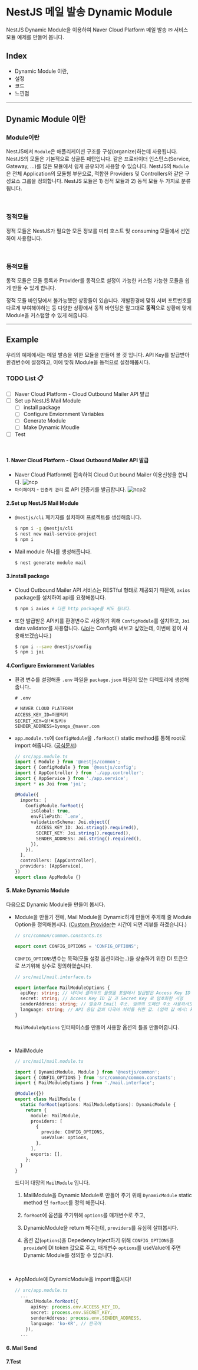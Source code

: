 # NestJS 메일 발송 Dynamic Module

NestJS Dynamic Module을 이용하여 Naver Cloud Platform 메일 발송 ✉ 서비스 모듈 예제를 만들어 봅니다.

## Index

- Dynamic Module 이란,
- 설정
- 코드
- 느낀점

<hr>

## Dynamic Module 이란

### Module이란

NestJS에서 `Module`은 애플리케이션 구조를 구성(organize)하는데 사용됩니다.
NestJS의 모듈은 기본적으로 싱글톤 패턴입니다. 같은 프로바이더 인스턴스(Service, Gateway, ...)를 많은 모듈에서 쉽게 공유되어 사용할 수 있습니다.
NestJS의 `Module`은 전체 Application의 모듈형 부분으로, 적합한 Providers 및 Controllers와 같은 구성요소 그룹을 정의합니다.
NestJS 모듈은 1) 정적 모듈과 2) 동적 모듈 두 가지로 분류됩니다.

<br>

### 정적모듈

정적 모듈은 NestJS가 필요한 모든 정보를 미리 호스트 및 consuming 모듈에서 선언하여 사용합니다.

<br>

### 동적모듈

동적 모듈은 모듈 등록과 Provider를 동적으로 설정이 가능한 커스텀 가능한 모듈을 쉽게 만들 수 있게 합니다.

정적 모듈 바인딩에서 불가능했던 상황들이 있습니다. 개발환경에 맞춰 서버 포트번호를 다르게 부여해야하는 등 다양한 상황에서 동적 바인딩은 말그대로 **동적**으로 상황에 맞게 Module을 커스텀할 수 있게 해줍니다.

<hr>

## Example


우리의 예제에서는 메일 발송을 위한 모듈을 만들어 볼 것 입니다. API Key를 발급받아 환경변수에 설정하고, 이에 맞춰 Module을 동적으로 설정해봅시다.

### TODO List 📋
- [ ] Naver Cloud Platform - Cloud Outbound Mailer API 발급
- [ ] Set up NestJS Mail Module
  - [ ] install package
  - [ ] Configure Enviornment Variables
  - [ ] Generate Module
  - [ ] Make Dynamic Moudle
- [ ] Test

<br>

#### 1. Naver Cloud Platform - Cloud Outbound Mailer API 발급
- Naver Cloud Platform에 접속하여 Cloud Out bound Mailer 이용신청을 합니다.
![ncp](./images/ncp.png)
- `마이페이지` - `인증키 관리` 로 API 인증키를 발급합니다.
![ncp2](./images/ncp2.png)

#### 2.Set up NestJS Mail Module
- `@nestjs/cli` 페키지를 설치하여 프로젝트를 생성해줍니다.
  ```sh
  $ npm i -g @nestjs/cli
  $ nest new mail-service-project
  $ npm i
  ```
- Mail module 하나를 생성해줍니다.
  ```sh
  $ nest generate module mail
  ```
#### 3.install package
- Cloud Outbound Mailer API 서비스는 RESTful 형태로 제공되기 때문에, `axios` package를 설치하여 api를 요청해봅니다.
  ```sh
  $ npm i axios # 다른 http package를 써도 됩니다.
  ```
- 또한 발급받은 API키를 환경변수로 사용하기 위해 `ConfigModule`를 설치하고, `Joi` data validator를 사용합니다. ([Joi](https://www.npmjs.com/package/joi)는 Config와 써보고 싶었는데, 이번에 같이 사용해보겠습니다.)
  ```sh
  $ npm i --save @nestjs/config
  $ npm i joi
  ```
#### 4.Configure Enviornment Variables
- 환경 변수를 설정해줄 `.env` 파일을 `package.json` 파일이 있는 디렉토리에 생성해줍니다.
  ```env
  # .env

  # NAVER CLOUD PLATFORM
  ACCESS_KEY_ID=퍼블릭키
  SECRET_KEY=쉿!비밀키ㅎ
  SENDER_ADDRESS=1yongs_@naver.com
  ```
- `app.module.ts`에 `ConfigModule`을 `.forRoot()` static method를 통해 root로 import 해줍니다. ([공식문서](https://docs.nestjs.com/techniques/configuration#service))
  ```ts
  // src/app.module.ts
  import { Module } from '@nestjs/common';
  import { ConfigModule } from '@nestjs/config';
  import { AppController } from './app.controller';
  import { AppService } from './app.service';
  import * as Joi from 'joi';

  @Module({
    imports: [
      ConfigModule.forRoot({
        isGlobal: true,
        envFilePath: `.env`,
        validationSchema: Joi.object({
          ACCESS_KEY_ID: Joi.string().required(),
          SECRET_KEY: Joi.string().required(),
          SENDER_ADDRESS: Joi.string().required(),
        }),
      }),
    ],
    controllers: [AppController],
    providers: [AppService],
  })
  export class AppModule {}
  ```

#### 5. Make Dynamic Module
다음으로 Dynamic Module을 만들어 봅시다.
- Module을 만들기 전에, Mail Module을 Dynamic하게 만들어 주게해 줄 Module Option을 정의해봅시다. ([Custom Provider](https://docs.nestjs.com/fundamentals/custom-providers)는 시간이 되면 리뷰를 하겠습니다.)
  ```ts
  // src/common/common.constants.ts

  export const CONFIG_OPTIONS = 'CONFIG_OPTIONS';
  ```
  `CONFIG_OPTIONS`변수는 목적(모듈 설정 옵션이라는..)을 상술하기 위한 DI 토큰으로 쓰기위해 상수로 정의하였습니다.

  ```ts
  // src/mail/mail.interface.ts

  export interface MailModuleOptions {
    apiKey: string; // 네이버 클라우드 플랫폼 포털에서 발급받은 Access Key ID 값
    secret: string; // Access Key ID 값 과 Secret Key 로 암호화한 서명
    senderAddress: string; // 발송자 Email 주소. 임의의 도메인 주소 사용하셔도 됩니다만, 가능하면 발신자 소유의 도메인 Email 계정을 사용하실 것을 권고드립니다.
    language: string; // API 응답 값의 다국어 처리를 위한 값. (입력 값 예시: ko-KR, en-US, zh-CN, 기본 값:en-US)
  }
  ```
  `MailModuleOptions` 인터페이스를 만들어 사용할 옵션의 틀을 만들어줍니다.

<br>

- MailModule
  ```ts
  // src/mail/mail.module.ts

  import { DynamicModule, Module } from '@nestjs/common';
  import { CONFIG_OPTIONS } from 'src/common/common.constants';
  import { MailModuleOptions } from './mail.interface';

  @Module({})
  export class MailModule {
    static forRoot(options: MailModuleOptions): DynamicModule {
      return {
        module: MailModule,
        providers: [
          {
            provide: CONFIG_OPTIONS,
            useValue: options,
          },
        ],
        exports: [],
      };
    }
  }
  ```

  드디어 대망의 `MailModule` 입니다. 
  1. MailModule을 Dynamic Module로 만들어 주기 위해 `DynamicModule` static method 인 `forRoot`를 정의 해줍니다.
  
  2. `forRoot`에 옵션을 주기위해 `options`를 매개변수로 주고,

  3. DynamicModule을 return 해주는데, `providers`를 유심히 살펴봅시다.

  4. 옵션 값(`options`)을 Depedency Inject하기 위해 `CONFIG_OPTIONS`을 `provide`에 DI token 값으로 주고, 매개변수 `options`를 useValue에 주면 Dynamic Module를 정의할 수 있습니다.
<br>

- AppModule에 DynamicModule을 import해줍시다!
  ```ts
  // src/app.module.ts
    ...
      MailModule.forRoot({
        apiKey: process.env.ACCESS_KEY_ID,
        secret: process.env.SECRET_KEY,
        senderAddress: process.env.SENDER_ADDRESS,
        language: 'ko-KR', // 한국어
      }),
    ...
  ```

#### 6. Mail Send
#### 7.Test